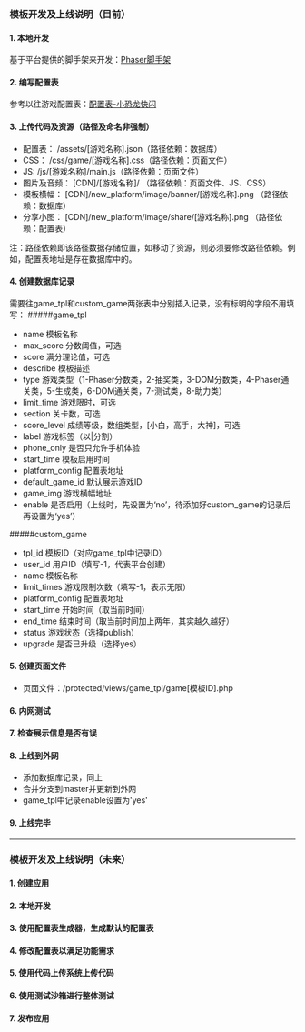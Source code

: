 ### 模板开发及上线说明（目前）
#### 1. 本地开发
基于平台提供的脚手架来开发：[Phaser脚手架](https://github.com/GuangZhouShanyouGame/Phaser-Example)

#### 2. 编写配置表
参考以往游戏配置表：[配置表-小恐龙快闪](https://github.com/GuangZhouShanyouGame/24haowan_front_game_tpl/blob/master/24haowan/assets/skip.json)

#### 3. 上传代码及资源（路径及命名非强制）
- 配置表： /assets/[游戏名称].json（路径依赖：数据库）
- CSS： /css/game/[游戏名称].css（路径依赖：页面文件）
- JS: /js/[游戏名称]/main.js（路径依赖：页面文件）
- 图片及音频： [CDN]/[游戏名称]/ （路径依赖：页面文件、JS、CSS）
- 模板横幅： [CDN]/new_platform/image/banner/[游戏名称].png （路径依赖：数据库）
- 分享小图： [CDN]/new_platform/image/share/[游戏名称].png （路径依赖：配置表）

注：路径依赖即该路径数据存储位置，如移动了资源，则必须要修改路径依赖。例如，配置表地址是存在数据库中的。

#### 4. 创建数据库记录
需要往game_tpl和custom_game两张表中分别插入记录，没有标明的字段不用填写：
#####game_tpl
- name 模板名称
- max_score 分数阈值，可选
- score 满分理论值，可选
- describe 模板描述
- type 游戏类型（1-Phaser分数类，2-抽奖类，3-DOM分数类，4-Phaser通关类，5-生成类，6-DOM通关类，7-测试类，8-助力类）
- limit_time 游戏限时，可选
- section 关卡数，可选
- score_level 成绩等级，数组类型，[小白，高手，大神]，可选
- label 游戏标签（以|分割）
- phone_only 是否只允许手机体验
- start_time 模板启用时间
- platform_config 配置表地址
- default_game_id 默认展示游戏ID
- game_img 游戏横幅地址
- enable 是否启用（上线时，先设置为‘no’，待添加好custom_game的记录后再设置为‘yes’）

#####custom_game
- tpl_id 模板ID（对应game_tpl中记录ID）
- user_id 用户ID（填写-1，代表平台创建）
- name 模板名称
- limit_times 游戏限制次数（填写-1，表示无限）
- platform_config 配置表地址
- start_time 开始时间（取当前时间）
- end_time 结束时间（取当前时间加上两年，其实越久越好）
- status 游戏状态（选择publish）
- upgrade 是否已升级（选择yes）

#### 5. 创建页面文件
- 页面文件：/protected/views/game_tpl/game[模板ID].php

#### 6. 内网测试
#### 7. 检查展示信息是否有误
#### 8. 上线到外网
- 添加数据库记录，同上
- 合并分支到master并更新到外网
- game_tpl中记录enable设置为'yes'
#### 9. 上线完毕

---

### 模板开发及上线说明（未来）
#### 1. 创建应用
#### 2. 本地开发
#### 3. 使用配置表生成器，生成默认的配置表
#### 4. 修改配置表以满足功能需求
#### 5. 使用代码上传系统上传代码
#### 6. 使用测试沙箱进行整体测试
#### 7. 发布应用
